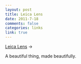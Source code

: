 ```yaml
--- 
layout: post
title: Leica Lens
date: 2011-7-18
comments: false
categories: links
link: true
---
```

<a title="Leica Lens" href="http://vimeo.com/26251829">Leica Lens</a> &rarr;
<br />

A beautiful thing, made beautifully.
